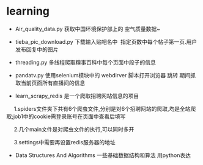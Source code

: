 # learning

- Air_quality_data.py 获取中国环境保护部上的 空气质量数据~
- tieba_pic_download.py 下载输入贴吧名中  指定页数中每个帖子第一页.用户发布回复中的图片
- threading.py 多线程爬取糗事百科中每个页面中段子的信息
- pandatv.py 使用selenium模块中的 webdirver 脚本打开浏览器 跳转 期间抓取当前页面所有直播间的信息

- learn_scrapy_redis 是一个爬取招聘网站信息的项目

      1.spiders文件夹下共有6个爬虫文件,分别是对6个招聘网站的爬取,均是全站爬取;job1中的cookie需登录账号在页面中查看后填写
      
      2.几个main文件是对爬虫文件的执行,可以同时多开
      
      3.settings中需要再设置redis服务器的地址

- Data Structures And Algorithms 一些基础数据结构和算法 用python表达
